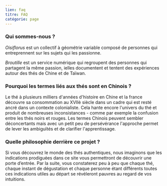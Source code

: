 ```yaml
---
lien: faq
titre: FAQ
catégorie: page
---
```


### Qui sommes-nous ?

_Oisiflorus_ est un collectif à géométrie variable composé de personnes qui entreprennent sur les sujets qui les passionne.

_Broutille_ est un service numérique qui regroupent des personnes qui partagent la même passion, ielles documentent et tentent des expériences autour des thés de Chine et de Taïwan.

### Pourquoi les termes liés aux thés sont en Chinois ?

Le thé à plusieurs milliers d'années d'histoire en Chine et la france découvre sa consommation au XVIIè siècle dans un cadre qui est resté ancré dans un contexte  colonialiste. Cela hante encore l'univers du thé et produit de nombreuses inconsistances - comme par exemple la confusion entre les thés noirs et rouges. Les termes Chinois peuvent sembler déconcertants mais avec un petit peu de persévérance l'approche permet de lever les ambiguïtés et de clarifier l'apprentissage. 

### Quelle philosophie derrière ce projet ?

 Si vous découvrez le monde des thés authentiques, nous imaginons que les indications prodiguées dans ce site vous permettront de découvrir une porte d’entrée. Par la suite, vous constaterez peu à peu que chaque thé, chaque instant de dégustation et chaque personne étant différents toutes ces indications utiles au départ se révéleront pauvres au regard de vos intuitions.
